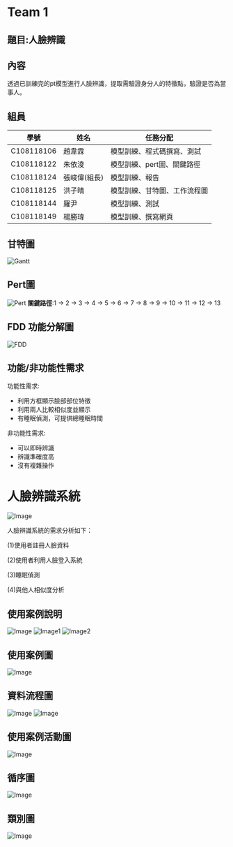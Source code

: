 # Team 1

## 題目:人臉辨識

## 內容
透過已訓練完的pt模型進行人臉辨識，提取需驗證身分人的特徵點，驗證是否為當事人。

## 組員
|學號|姓名|任務分配|
|---|----|--------|
|C108118106|趙韋霖|模型訓練、程式碼撰寫、測試|
|C108118122|朱依淩|模型訓練、pert圖、關鍵路徑|
|C108118124|張峻偉(組長)|模型訓練、報告|
|C108118125|洪子晴|模型訓練、甘特圖、工作流程圖|
|C108118144|羅尹|模型訓練、測試|
|C108118149|楊勝瑋|模型訓練、撰寫網頁|

## 甘特圖
![Gantt](https://github.com/Yinooooo/Team1/blob/main/gan.png)

## Pert圖
![Pert](https://github.com/Yinooooo/Team1/blob/main/pert.jpg)
**關鍵路徑**:1 -> 2 -> 3 -> 4 -> 5 -> 6 -> 7 -> 8 -> 9 -> 10 -> 11 -> 12 -> 13

## FDD 功能分解圖
![FDD](https://github.com/Yinooooo/Team1/blob/main/FDD.png)

## 功能/非功能性需求
功能性需求:
* 利用方框顯示臉部部位特徵
* 利用兩人比較相似度並顯示
* 有睡眠偵測，可提供總睡眠時間

非功能性需求:
* 可以即時辨識
* 辨識準確度高
* 沒有複雜操作


# 人臉辨識系統
![Image](https://github.com/Yinooooo/Team1/blob/main/不知道甚麼圖.jpg)

人臉辨識系統的需求分析如下：

(1)使用者註冊人臉資料

(2)使用者利用人臉登入系統

(3)睡眠偵測

(4)與他人相似度分析

## 使用案例說明
![Image](https://github.com/Yinooooo/Team1/blob/main/%E4%BA%BA%E8%87%89%E7%9B%B8%E4%BC%BC%E5%BA%A6%E5%88%86%E6%9E%90%E4%BD%BF%E7%94%A8%E6%A1%88%E4%BE%8B%E8%AA%AA%E6%98%8E.PNG)
![Image1](https://github.com/Yinooooo/Team1/blob/main/%E4%BA%BA%E8%87%89%E7%99%BB%E5%85%A5%E4%BD%BF%E7%94%A8%E6%A1%88%E4%BE%8B.jpg)
![Image2](https://github.com/Yinooooo/Team1/blob/4942bbd52a9636d082443ef50161a7559c96f2be/%E7%9D%A1%E7%9C%A0%E5%81%B5%E6%B8%AC.jpg)

## 使用案例圖
![Image](https://github.com/Yinooooo/Team1/blob/main/%E4%BA%BA%E8%87%89%E7%9B%B8%E4%BC%BC%E5%BA%A6%E5%88%86%E6%9E%90%E4%BD%BF%E7%94%A8%E6%A1%88%E4%BE%8B%E5%9C%96.PNG)

## 資料流程圖
![Image](https://github.com/Yinooooo/Team1/blob/main/DFD_1.PNG)
![Image](https://github.com/Yinooooo/Team1/blob/main/DFD.png)

## 使用案例活動圖
![Image](https://github.com/Yinooooo/Team1/blob/main/%E8%9E%A2%E5%B9%95%E6%93%B7%E5%8F%96%E7%95%AB%E9%9D%A2%20(56).png)

## 循序圖
![Image](https://github.com/Yinooooo/Team1/blob/main/%E6%94%B6%E6%AC%BE%E5%BE%AA%E5%BA%8F%E5%9C%96.PNG)

## 類別圖
![Image](https://github.com/Yinooooo/Team1/blob/main/%E9%A1%9E%E5%88%A5%E5%9C%96.PNG)
